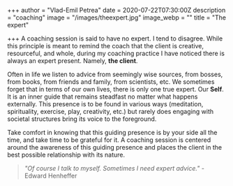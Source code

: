 +++
author = "Vlad-Emil Petrea"
date = 2020-07-22T07:30:00Z
description = "coaching"
image = "/images/theexpert.jpg"
image_webp = ""
title = "The expert"

+++
A coaching session is said to have no expert. I tend to disagree. While this principle is meant to remind the coach that the client is creative, resourceful, and whole, during my coaching practice I have noticed there is always an expert present. Namely, **the client**.

Often in life we listen to advice from seemingly wise sources, from bosses, from books, from friends and family, from scientists, etc. We sometimes forget that in terms of our own lives, there is only one true expert. Our **Self**. It is an inner guide that remains steadfast no matter what happens externally. This presence is to be found in various ways (meditation, spirituality, exercise, play, creativity, etc.) but rarely does engaging with societal structures bring its voice to the foreground.

Take comfort in knowing that this guiding presence is by your side all the time, and take time to be grateful for it. A coaching session is centered around the awareness of this guiding presence and places the client in the best possible relationship with its nature.

> _"Of course I talk to myself. Sometimes I need expert advice." -_ Edward Henheffer
